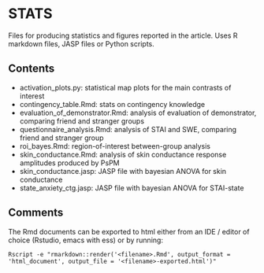 # STATS

Files for producing statistics and figures reported in the article. Uses R markdown files, JASP files or Python scripts.

## Contents

- activation_plots.py: statistical map plots for the main contrasts of interest
- contingency_table.Rmd: stats on contingency knowledge
- evaluation\_of\_demonstrator.Rmd: analysis of evaluation of demonstrator, comparing friend and stranger groups
- questionnaire_analysis.Rmd: analysis of STAI and SWE, comparing friend and stranger group
- roi_bayes.Rmd: region-of-interest between-group analysis
- skin_conductance.Rmd: analysis of skin conductance response amplitudes produced by PsPM
- skin_conductance.jasp: JASP file with bayesian ANOVA for skin conductance
- state\_anxiety\_ctg.jasp: JASP file with bayesian ANOVA for STAI-state

## Comments

The Rmd documents can be exported to html either from an IDE / editor of choice (Rstudio, emacs with ess) or by running:

```
Rscript -e "rmarkdown::render('<filename>.Rmd', output_format = 'html_document', output_file = '<filename>-exported.html')"
```
